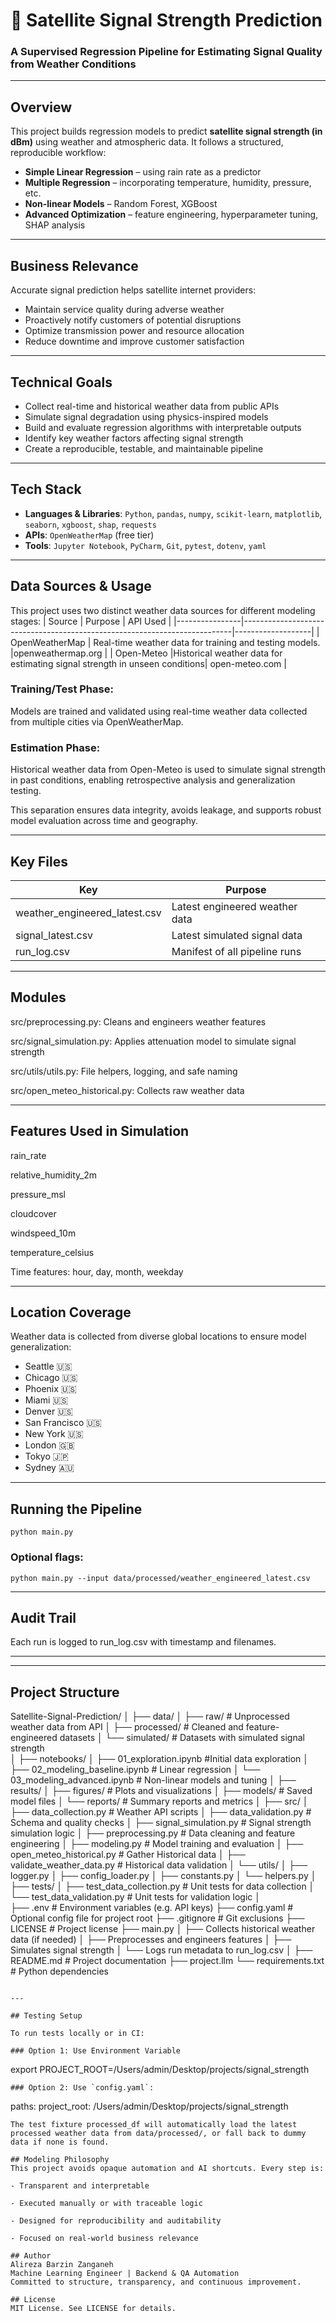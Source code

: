 # 📡 Satellite Signal Strength Prediction  
### A Supervised Regression Pipeline for Estimating Signal Quality from Weather Conditions

---

## Overview

This project builds regression models to predict **satellite signal strength (in dBm)** using weather and atmospheric data. It follows a structured, reproducible workflow:

- **Simple Linear Regression** – using rain rate as a predictor  
- **Multiple Regression** – incorporating temperature, humidity, pressure, etc.  
- **Non-linear Models** – Random Forest, XGBoost  
- **Advanced Optimization** – feature engineering, hyperparameter tuning, SHAP analysis

---

## Business Relevance

Accurate signal prediction helps satellite internet providers:

- Maintain service quality during adverse weather  
- Proactively notify customers of potential disruptions  
- Optimize transmission power and resource allocation  
- Reduce downtime and improve customer satisfaction

---

## Technical Goals

- Collect real-time and historical weather data from public APIs  
- Simulate signal degradation using physics-inspired models  
- Build and evaluate regression algorithms with interpretable outputs  
- Identify key weather factors affecting signal strength  
- Create a reproducible, testable, and maintainable pipeline

---

## Tech Stack

- **Languages & Libraries**: `Python`, `pandas`, `numpy`, `scikit-learn`, `matplotlib`, `seaborn`, `xgboost`, `shap`, `requests`  
- **APIs**: `OpenWeatherMap` (free tier)  
- **Tools**: `Jupyter Notebook`, `PyCharm`, `Git`, `pytest`, `dotenv`, `yaml`  

---
## Data Sources & Usage
This project uses two distinct weather data sources for different modeling stages:
| Source         | Purpose                                                                   | API Used          |
|----------------|---------------------------------------------------------------------------|-------------------|
| OpenWeatherMap | Real-time weather data for training and testing models.                   |openweathermap.org |
| Open-Meteo     |Historical weather data for estimating signal strength in unseen conditions| open-meteo.com    |

### Training/Test Phase: 
Models are trained and validated using real-time weather data collected from multiple cities via OpenWeatherMap.

### Estimation Phase:
Historical weather data from Open-Meteo is used to simulate signal strength in past conditions, enabling retrospective analysis and generalization testing.

This separation ensures data integrity, avoids leakage, and supports robust model evaluation across time and geography.

---
## Key Files
| Key                           | Purpose                        |
|-------------------------------|--------------------------------|
| weather_engineered_latest.csv | Latest engineered weather data |
| signal_latest.csv             | Latest simulated signal data   |
| run_log.csv                   | Manifest of all pipeline runs  |

---
## Modules
src/preprocessing.py: Cleans and engineers weather features

src/signal_simulation.py: Applies attenuation model to simulate signal strength

src/utils/utils.py: File helpers, logging, and safe naming

src/open_meteo_historical.py: Collects raw weather data

---
## Features Used in Simulation
rain_rate

relative_humidity_2m

pressure_msl

cloudcover

windspeed_10m

temperature_celsius

Time features: hour, day, month, weekday

---
## Location Coverage

Weather data is collected from diverse global locations to ensure model generalization:

- Seattle 🇺🇸  
- Chicago 🇺🇸  
- Phoenix 🇺🇸  
- Miami 🇺🇸  
- Denver 🇺🇸  
- San Francisco 🇺🇸  
- New York 🇺🇸  
- London 🇬🇧  
- Tokyo 🇯🇵  
- Sydney 🇦🇺  

---
## Running the Pipeline
```
python main.py
```

### Optional flags:
```
python main.py --input data/processed/weather_engineered_latest.csv
```
---

## Audit Trail
Each run is logged to run_log.csv with timestamp and filenames.

---
---
## Project Structure

Satellite-Signal-Prediction/
│  ├── data/ 
│  ├── raw/ # Unprocessed weather data from API 
│  ├── processed/ # Cleaned and feature-engineered datasets 
│  └── simulated/ # Datasets with simulated signal strength  
│
├── notebooks/ 
│  ├── 01_exploration.ipynb #Initial data exploration 
│  ├── 02_modeling_baseline.ipynb # Linear regression 
│  └── 03_modeling_advanced.ipynb # Non-linear models and tuning 
│ 
├── results/
│  ├── figures/ # Plots and visualizations 
│  ├── models/ # Saved model files
│  └── reports/ # Summary reports and metrics 
│
├── src/ 
│   ├── data_collection.py # Weather API scripts 
│   ├── data_validation.py # Schema and quality checks 
│   ├── signal_simulation.py # Signal strength simulation logic
│   ├── preprocessing.py # Data cleaning and feature engineering
│   ├── modeling.py # Model training and evaluation
│   ├── open_meteo_historical.py # Gather Historical data
│   ├── validate_weather_data.py # Historical data validation 
│   └── utils/ 
│       ├── logger.py 
│       ├── config_loader.py
│       ├── constants.py
│       └── helpers.py
│ 
├── tests/
│  ├── test_data_collection.py # Unit tests for data collection
│  └── test_data_validation.py # Unit tests for validation logic
│  
├── .env # Environment variables (e.g. API keys)
├── config.yaml # Optional config file for project root
├── .gitignore # Git exclusions
├── LICENSE # Project license
├── main.py
│   ├── Collects historical weather data (if needed)
│   ├── Preprocesses and engineers features
│   ├── Simulates signal strength
│   └── Logs run metadata to run_log.csv
│
├── README.md # Project documentation
├── project.llm
└── requirements.txt # Python dependencies
```

---

## Testing Setup

To run tests locally or in CI:

### Option 1: Use Environment Variable

```
export PROJECT_ROOT=/Users/admin/Desktop/projects/signal_strength
```
### Option 2: Use `config.yaml`:
```
paths:
  project_root: /Users/admin/Desktop/projects/signal_strength
```
The test fixture processed_df will automatically load the latest processed weather data from data/processed/, or fall back to dummy data if none is found.

## Modeling Philosophy
This project avoids opaque automation and AI shortcuts. Every step is:

- Transparent and interpretable

- Executed manually or with traceable logic

- Designed for reproducibility and auditability

- Focused on real-world business relevance

## Author
Alireza Barzin Zanganeh 
Machine Learning Engineer | Backend & QA Automation
Committed to structure, transparency, and continuous improvement.

## License
MIT License. See LICENSE for details.